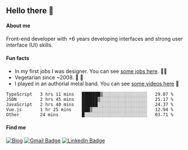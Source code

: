 ## Hello there 🤘

#### About me

Front-end developer with +6 years developing interfaces and strong user interface (UI) skills.

#### Fun facts

- In my first jobs I was designer. You can see [some jobs here](https://www.behance.net/edermunhoz1384). 👨‍💻
- Vegetarian since ~2008. 🌱 🍄
- I played in an authorial metal band. You can see [some videos here](https://www.youtube.com/watch?v=73xqyuybYWc&ab_channel=OrckOut) 🎸

<!--START_SECTION:waka-->
```text
TypeScript   3 hrs 11 mins   ███████▒░░░░░░░░░░░░░░░░░   29.07 % 
JSON         2 hrs 45 mins   ██████▒░░░░░░░░░░░░░░░░░░   25.17 % 
JavaScript   2 hrs 40 mins   ██████░░░░░░░░░░░░░░░░░░░   24.37 % 
Vue.js       1 hr 25 mins    ███▒░░░░░░░░░░░░░░░░░░░░░   12.94 % 
Other        24 mins         █░░░░░░░░░░░░░░░░░░░░░░░░   03.71 % 
```
<!--END_SECTION:waka-->

#### Find me

[![Blog](https://img.shields.io/badge/blog-https%3A%2F%2Federmunhozsantos.com%2F-orange)](https://edermunhozsantos.netlify.app/)
[![Gmail Badge](https://img.shields.io/badge/-edermunhozsantos@gmail.com-c14438?style=flat-square&logo=Gmail&logoColor=white&link=mailto:edermunhozsantos@gmail.com)](mailto:edermunhozsantos@gmail.com)
[![Linkedin Badge](https://img.shields.io/badge/-LinkedIn-blue?style=flat-square&logo=Linkedin&logoColor=white&link=eder-munhoz-dos-santos-52965b66)](https://www.linkedin.com/in/eder-munhoz-dos-santos-52965b66)

